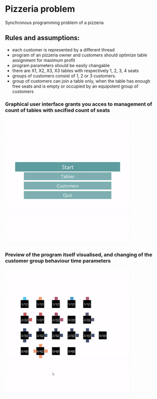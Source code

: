# Pizzeria problem
 Synchronous programming problem of a pizzeria
 
## Rules and assumptions:
 * each customer is represented by a different thread
 * program of an pizzeria owner and customers should optimize table assignment for maximum profit
 * program parameters should be easily changable
 * there are X1, X2, X3, X3 tables with respectively 1, 2, 3, 4 seats
 * groups of customers consist of 1, 2 or 3 customers.
 * group of customers can join a table only, when the table has enough free seats and is empty or occupied by an equipotent group of customers
 
 ### Graphical user interface grants you acces to management of count of tables with secified count of seats
 ![](preview/menu.gif)
 
 ### Preview of the program itself visualised, and changing of the customer group behaviour time parameters
 ![](preview/gifprogram.gif)
